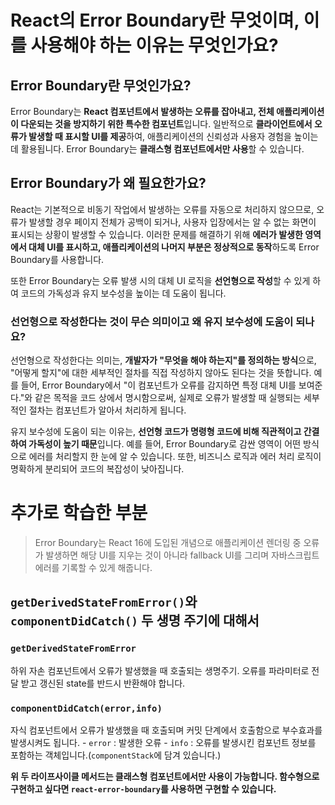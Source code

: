 # React의 Error Boundary란 무엇이며, 이를 사용해야 하는 이유는 무엇인가요?

## Error Boundary란 무엇인가요?

Error Boundary는 **React 컴포넌트에서 발생하는 오류를 잡아내고, 전체 애플리케이션이 다운되는 것을 방지하기 위한 특수한 컴포넌트**입니다. 일반적으로 **클라이언트에서 오류가 발생할 때 표시할 UI를 제공**하여, 애플리케이션의 신뢰성과 사용자 경험을 높이는 데 활용됩니다. Error Boundary는 **클래스형 컴포넌트에서만 사용**할 수 있습니다.

## Error Boundary가 왜 필요한가요?

React는 기본적으로 비동기 작업에서 발생하는 오류를 자동으로 처리하지 않으므로, 오류가 발생할 경우 페이지 전체가 공백이 되거나, 사용자 입장에서는 알 수 없는 화면이 표시되는 상황이 발생할 수 있습니다. 이러한 문제를 해결하기 위해 **에러가 발생한 영역에서 대체 UI를 표시하고, 애플리케이션의 나머지 부분은 정상적으로 동작**하도록 Error Boundary를 사용합니다.

또한 Error Boundary는 오류 발생 시의 대체 UI 로직을 **선언형으로 작성**할 수 있게 하여 코드의 가독성과 유지 보수성을 높이는 데 도움이 됩니다.

### 선언형으로 작성한다는 것이 무슨 의미이고 왜 유지 보수성에 도움이 되나요?

선언형으로 작성한다는 의미는, **개발자가 "무엇을 해야 하는지"를 정의하는 방식**으로, "어떻게 할지"에 대한 세부적인 절차를 직접 작성하지 않아도 된다는 것을 뜻합니다. 예를 들어, Error Boundary에서 "이 컴포넌트가 오류를 감지하면 특정 대체 UI를 보여준다."와 같은 목적을 코드 상에서 명시함으로써, 실제로 오류가 발생할 때 실행되는 세부적인 절차는 컴포넌트가 알아서 처리하게 됩니다.

유지 보수성에 도움이 되는 이유는, **선언형 코드가 명령형 코드에 비해 직관적이고 간결하여 가독성이 높기 때문**입니다. 예를 들어, Error Boundary로 감싼 영역이 어떤 방식으로 에러를 처리할지 한 눈에 알 수 있습니다. 또한, 비즈니스 로직과 에러 처리 로직이 명확하게 분리되어 코드의 복잡성이 낮아집니다.

# 추가로 학습한 부분

> Error Boundary는 React 16에 도입된 개념으로 애플리케이션 렌더링 중 오류가 발생하면 해당 UI를 지우는 것이 아니라 fallback UI를 그리며 자바스크립트 에러를 기록할 수 있게 해줍니다.

## `getDerivedStateFromError()`와 `componentDidCatch()` 두 생명 주기에 대해서

### `getDerivedStateFromError`

하위 자손 컴포넌트에서 오류가 발생했을 때 호출되는 생명주기. 오류를 파라미터로 전달 받고 갱신된 state를 반드시 반환해야 합니다.

### `componentDidCatch(error,info)`

자식 컴포넌트에서 오류가 발생했을 때 호출되며 커밋 단계에서 호출함으로 부수효과를 발생시켜도 됩니다. - `error` : 발생한 오류 - `info` : 오류를 발생시킨 컴포넌트 정보를 포함하는 객체입니다.(`componentStack`에 담겨 있습니다.)

**위 두 라이프사이클 메서드는 클래스형 컴포넌트에서만 사용이 가능합니다. 함수형으로 구현하고 싶다면 `react-error-boundary`를 사용하면 구현할 수 있습니다.**

